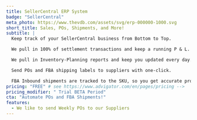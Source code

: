 ```yaml
---
title: SellerCentral ERP System
badge: "SellerCentral"
meta_photo: https://www.thevdb.com/assets/svg/erp-000000-1000.svg
short_title: Sales, POs, Shipments, and More!
subtitle: |
  Keep track of your SellerCentral business from Bottom to Top.

  We pull in 100% of settlement transactions and keep a running P & L.

  We pull in Inventory-Planning reports and keep you updated every day.

  Send POs and FBA shipping labels to suppliers with one-click.

  FBA Inbound shipments are tracked to the SKU, so you get accurate profitability tracking over time.
pricing: "FREE" # see https://www.advigator.com/en/pages/pricing -->
pricing_modifier: " Trial BETA Period"
cta: "Automate POs and FBA Shipments!"
features:
  - We like to send Weekly POs to our Suppliers
---
```

